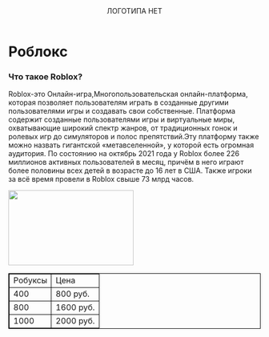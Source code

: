 <html>
    <body>
    <header>ЛОГОТИПА НЕТ</header>
    <main>
<h1>Роблокс</h1>
<h3>Что такое Roblox?</h3>
<p>Roblox-это Онлайн-игра,Многопользовательская онлайн-платформа, которая позволяет пользователям играть в созданные другими пользователями игры и создавать свои собственные. Платформа содержит созданные пользователями игры и виртуальные миры, охватывающие широкий спектр жанров, от традиционных гонок и ролевых игр до симуляторов и полос препятствий.Эту платформу также можно назвать гигантской «метавселенной», у которой есть огромная аудитория. По состоянию на октябрь 2021 года у Roblox более 226 миллионов активных пользователей в месяц, причём в него играют более половины всех детей в возрасте до 16 лет в США. Также игроки за всё время провели в Roblox свыше 73 млрд часов.</p>
<img src="https://catherineasquithgallery.com/uploads/posts/2021-03/1614582339_90-p-robloks-na-belom-fone-111.jpg" height="150px" width="250px">
<table style="border-collapse:collapse;border:1px solid black">
    <tr style="border-collapse:collapse;border:1px solid black">
        <td style="border-collapse:collapse;border:1px solid black">Робуксы</td>
        <td style="border-collapse:collapse;border:1px solid black">Цена</td>
        </tr>
        <tr style="border-collapse:collapse;border:1px solid black">
        <td style="border-collapse:collapse;border:1px solid black">400</td>
        <td style="border-collapse:collapse;border:1px solid black">800 руб.</td>
        </tr>
        <tr style="border-collapse:collapse;border:1px solid black">
        <td style="border-collapse:collapse;border:1px solid black">800</td>
        <td style="border-collapse:collapse;border:1px solid black">1600 руб.</td>
        </tr>
        <tr style="border-collapse:collapse;border:1px solid black">
        <td style="border-collapse:collapse;border:1px solid black">1000</td>
        <td style="border-collapse:collapse;border:1px solid black">2000 руб.</td>
        </tr>
        </table>

</main>
    </body>
</html>
